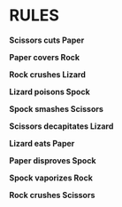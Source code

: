 # RULES

**Scissors cuts Paper**

**Paper covers Rock**

**Rock crushes Lizard**

**Lizard poisons Spock**

**Spock smashes Scissors**

**Scissors decapitates Lizard**

**Lizard eats Paper**

**Paper disproves Spock**

**Spock vaporizes Rock**

**Rock crushes Scissors**
